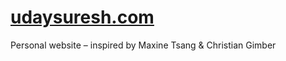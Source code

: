 # [udaysuresh.com](https://udaysuresh.github.io)
Personal website – inspired by Maxine Tsang & Christian Gimber
